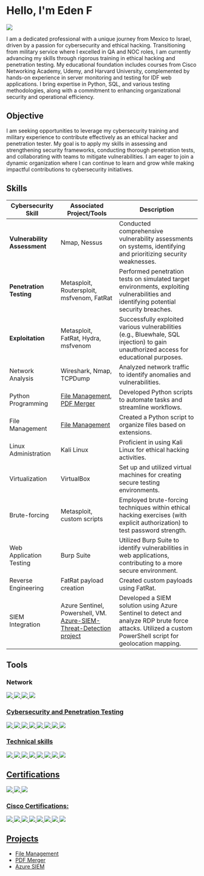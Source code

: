 # Hello, I'm Eden F
<a href="https://www.linkedin.com/in/eden-fredman-31281130a/"><img src="https://img.shields.io/badge/-LinkedIn-0072b1?&style=for-the-badge&logo=linkedin&logoColor=white" /></a>

I am a dedicated professional with a unique journey from Mexico to Israel, driven by a passion for cybersecurity and ethical hacking. Transitioning from military service where I excelled in QA and NOC roles, I am currently advancing my skills through rigorous training in ethical hacking and penetration testing. My educational foundation includes courses from Cisco Networking Academy, Udemy, and Harvard University, complemented by hands-on experience in server monitoring and testing for IDF web applications. I bring expertise in Python, SQL, and various testing methodologies, along with a commitment to enhancing organizational security and operational efficiency.

## Objective

I am seeking opportunities to leverage my cybersecurity training and military experience to contribute effectively as an ethical hacker and penetration tester. My goal is to apply my skills in assessing and strengthening security frameworks, conducting thorough penetration tests, and collaborating with teams to mitigate vulnerabilities. I am eager to join a dynamic organization where I can continue to learn and grow while making impactful contributions to cybersecurity initiatives.







## Skills

| Cybersecurity Skill | Associated Project/Tools | Description |
|---|---|---|
| **Vulnerability Assessment** | Nmap, Nessus | Conducted comprehensive vulnerability assessments on systems, identifying and prioritizing security weaknesses. |
| **Penetration Testing** | Metasploit, Routersploit, msfvenom, FatRat | Performed penetration tests on simulated target environments, exploiting vulnerabilities and identifying potential security breaches. |
| **Exploitation** | Metasploit, FatRat, Hydra, msfvenom| Successfully exploited various vulnerabilities (e.g., Bluewhale, SQL injection) to gain unauthorized access for educational purposes. |
| Network Analysis | Wireshark, Nmap, TCPDump | Analyzed network traffic to identify anomalies and vulnerabilities. |
| Python Programming | [File Management](https://github.com/ChapelFredman/File_management), [PDF Merger](https://github.com/ChapelFredman/Pdf-merger) | Developed Python scripts to automate tasks and streamline workflows. |
| File Management | [File Management](https://github.com/ChapelFredman/File_management) | Created a Python script to organize files based on extensions. |
| Linux Administration | Kali Linux | Proficient in using Kali Linux for ethical hacking activities. |
| Virtualization | VirtualBox | Set up and utilized virtual machines for creating secure testing environments. |
| Brute-forcing  | Metasploit, custom scripts | Employed brute-forcing techniques within ethical hacking exercises (with explicit authorization) to test password strength. |
| Web Application Testing | Burp Suite | Utilized Burp Suite to identify vulnerabilities in web applications, contributing to a more secure environment. |
| Reverse Engineering | FatRat payload creation | Created custom payloads using FatRat. |
| SIEM Integration | Azure Sentinel, Powershell, VM. [Azure-SIEM-Threat-Detection project](https://github.com/ChapelFredman/Azure-SIEM-Threat-Detection) | Developed a SIEM solution using Azure Sentinel to detect and analyze RDP brute force attacks. Utilized a custom PowerShell script for geolocation mapping. |


## Tools

### Network
<div>
    <a href="https://www.credly.com/earner/earned/badge/5620b0c3-a7f8-4ad4-91f5-69466182cba0"><img src="https://img.shields.io/badge/-Wireshark-1679A7?&style=for-the-badge&logo=Wireshark&logoColor=white" />
    <img src="https://img.shields.io/badge/-Nmap-4AB367?style=for-the-badge&logo=Nmap&logoColor=white" />
    <img src="https://img.shields.io/badge/-TCPDump-2C2D72?style=for-the-badge&logo=TCPDump&logoColor=white" />
    <img src="https://img.shields.io/badge/-Cisco%20Packet%20Tracing-1BA0D7?style=for-the-badge&logo=Cisco&logoColor=white" />
</div>

### Cybersecurity and Penetration Testing
<div>
    <img src="https://img.shields.io/badge/-Metasploit-ED7822?style=for-the-badge&logo=Metasploit&logoColor=white" />
    <img src="https://img.shields.io/badge/-Nessus-02B5E0?style=for-the-badge&logo=Nessus&logoColor=white" />
    <img src="https://img.shields.io/badge/-Kali%20Linux-557C94?style=for-the-badge&logo=Kali%20Linux&logoColor=white" />
    <img src="https://img.shields.io/badge/-RouterSploit-009B77?style=for-the-badge&logo=RouterSploit&logoColor=white" />
    <img src="https://img.shields.io/badge/-Burp_Suite-FF6F00?style=for-the-badge&logo=BurpSuite&logoColor=white" />
    <img src="https://img.shields.io/badge/-FatRat-009688?style=for-the-badge&logo=FatRat&logoColor=white" />
    <img src="https://img.shields.io/badge/-Hydra-0037A5?style=for-the-badge&logo=Hydra&logoColor=white" />
    <img src="https://img.shields.io/badge/-Microsoft%20Sentinel-00A3E0?style=for-the-badge&logo=microsoft%20azure&logoColor=white" />





</div>

### Technical skills
<div>
    <img src="https://img.shields.io/badge/-Python-3776AB?style=for-the-badge&logo=Python&logoColor=white" />
    <img src="https://img.shields.io/badge/-Splunk-000000?&style=for-the-badge&logo=Splunk&logoColor=white" />
    <img src="https://img.shields.io/badge/-Jira-0052CC?style=for-the-badge&logo=Jira&logoColor=white" />
    <img src="https://img.shields.io/badge/-Git/GitHub-181717?style=for-the-badge&logo=GitHub&logoColor=white" />
    <img src="https://img.shields.io/badge/-VMware-607078?style=for-the-badge&logo=VMware&logoColor=white" />
    <img src="https://img.shields.io/badge/-Excel-217346?style=for-the-badge&logo=Microsoft%20Excel&logoColor=white" />
    <img src="https://img.shields.io/badge/-SQL%20Report%20Builder-CC2927?style=for-the-badge&logo=Microsoft%20SQL%20Server&logoColor=white" />
    <img src="https://img.shields.io/badge/-Azure-0078D4?style=for-the-badge&logo=azure&logoColor=white" />

</div>

## Certifications

<div>
<img src="https://img.shields.io/badge/-Google%20CyberSecurity%20Professional%20Certificate-4285F4?&style=for-the-badge&logo=google&logoColor=white" />

<img src="https://img.shields.io/badge/-Power%20Center%2010.x%20Level%20I%20Developer%20Training-blue?style=for-the-badge&logo=informatica" />

<img src="https://img.shields.io/badge/-Harvard%20CS50's%20Introduction%20to%20Computer%20Science-0056b3?&style=for-the-badge&logo=edx" />

### Cisco Certifications:
<div>
<a href="https://www.credly.com/earner/earned/badge/5620b0c3-a7f8-4ad4-91f5-69466182cba0"><img src="https://img.shields.io/badge/-Cisco%20Introduction%20to%20Cybersecurity-1BA0D7?&style=for-the-badge&logo=cisco&logoColor=white" />
<a href="https://www.credly.com/earner/earned/badge/b6bae9ae-fc3b-45e6-ac89-31e51e40e7a6"><img src="https://img.shields.io/badge/-Cisco%20Introduction%20to%20Data%20Science-1BA0D7?&style=for-the-badge&logo=cisco&logoColor=white" />
<a href="https://www.credly.com/earner/earned/badge/5e3b0821-dbcf-4cf8-bb5b-3cb6cf7dd851"><img src="https://img.shields.io/badge/-Cisco%20Introduction%20to%20IoT-1BA0D7?&style=for-the-badge&logo=cisco&logoColor=white" />
<a href="https://www.credly.com/earner/earned/badge/ff1556cc-6ae0-47ad-8dc8-7a9259978fcd"><img src="https://img.shields.io/badge/-Cisco%20Computer%20Hardware-1BA0D7?&style=for-the-badge&logo=cisco&logoColor=white" />
<a href="https://www.credly.com/earner/earned/badge/0dbcf382-7dbc-4465-8ea2-a7626157d10d"><img src="https://img.shields.io/badge/-Cisco%20Python%20Essentials-1BA0D7?&style=for-the-badge&logo=cisco&logoColor=white" />
<a href="https://www.credly.com/earner/earned/badge/e2eb5028-5938-4cdb-9289-ad375a37ee4d"><img src="https://img.shields.io/badge/-Cisco%20Operating%20Systems-1BA0D7?&style=for-the-badge&logo=cisco&logoColor=white" />
<a href="https://www.credly.com/earner/earned/badge/e8bf199d-d2b1-456d-941c-e9d87e80c8db"><img src="https://img.shields.io/badge/-Cisco%20Networking%20Basics-1BA0D7?&style=for-the-badge&logo=cisco&logoColor=white" />
<a href=""><img src="https://img.shields.io/badge/-Cisco%20Linux%20Essentials-1BA0D7?&style=for-the-badge&logo=cisco&logoColor=white" />

</div>

## Projects

- <a href="https://github.com/ChapelFredman/File_management">File Management</a>
- <a href="https://github.com/ChapelFredman/Pdf-merger">PDF Merger</a>
- <a href="https://github.com/ChapelFredman/Azure-SIEM-Threat-Detection">Azure SIEM</a>
